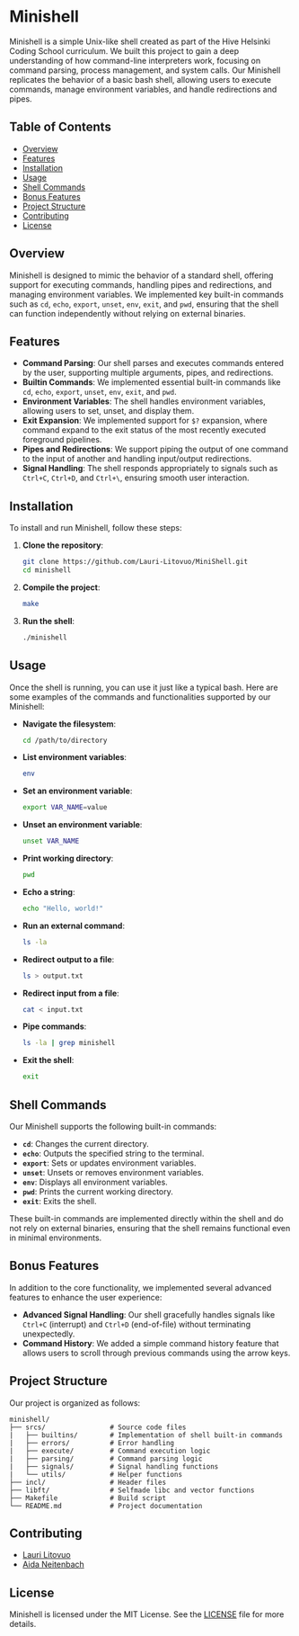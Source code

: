 # Minishell

Minishell is a simple Unix-like shell created as part of the Hive Helsinki Coding School curriculum. We built this project to gain a deep understanding of how command-line interpreters work, focusing on command parsing, process management, and system calls. Our Minishell replicates the behavior of a basic bash shell, allowing users to execute commands, manage environment variables, and handle redirections and pipes.

## Table of Contents
- [Overview](#overview)
- [Features](#features)
- [Installation](#installation)
- [Usage](#usage)
- [Shell Commands](#shell-commands)
- [Bonus Features](#bonus-features)
- [Project Structure](#project-structure)
- [Contributing](#contributing)
- [License](#license)

## Overview

Minishell is designed to mimic the behavior of a standard shell, offering support for executing commands, handling pipes and redirections, and managing environment variables. We implemented key built-in commands such as `cd`, `echo`, `export`, `unset`, `env`, `exit`, and `pwd`, ensuring that the shell can function independently without relying on external binaries.

## Features

- **Command Parsing**: Our shell parses and executes commands entered by the user, supporting multiple arguments, pipes, and redirections.
- **Builtin Commands**: We implemented essential built-in commands like `cd`, `echo`, `export`, `unset`, `env`, `exit`, and `pwd`.
- **Environment Variables**: The shell handles environment variables, allowing users to set, unset, and display them.
- **Exit Expansion**: We implemented support for `$?` expansion, where command expand to the exit status of the most recently executed foreground pipelines.
- **Pipes and Redirections**: We support piping the output of one command to the input of another and handling input/output redirections.
- **Signal Handling**: The shell responds appropriately to signals such as `Ctrl+C`, `Ctrl+D`, and `Ctrl+\`, ensuring smooth user interaction.

## Installation

To install and run Minishell, follow these steps:

1. **Clone the repository**:
   ```bash
   git clone https://github.com/Lauri-Litovuo/MiniShell.git
   cd minishell
2. **Compile the project**:
   ```bash
   make
3. **Run the shell**:
   ```bash
   ./minishell

## Usage

Once the shell is running, you can use it just like a typical bash. Here are some examples of the commands and functionalities supported by our Minishell:

- **Navigate the filesystem**:
  ```bash
  cd /path/to/directory
  ```

- **List environment variables**:
  ```bash
  env
  ```

- **Set an environment variable**:
  ```bash
  export VAR_NAME=value
  ```

- **Unset an environment variable**:
  ```bash
  unset VAR_NAME
  ```

- **Print working directory**:
  ```bash
  pwd
  ```

- **Echo a string**:
  ```bash
  echo "Hello, world!"
  ```

- **Run an external command**:
  ```bash
  ls -la
  ```

- **Redirect output to a file**:
  ```bash
  ls > output.txt
  ```

- **Redirect input from a file**:
  ```bash
  cat < input.txt
  ```

- **Pipe commands**:
  ```bash
  ls -la | grep minishell
  ```

- **Exit the shell**:
  ```bash
  exit
  ```

## Shell Commands

Our Minishell supports the following built-in commands:

- **`cd`**: Changes the current directory.
- **`echo`**: Outputs the specified string to the terminal.
- **`export`**: Sets or updates environment variables.
- **`unset`**: Unsets or removes environment variables.
- **`env`**: Displays all environment variables.
- **`pwd`**: Prints the current working directory.
- **`exit`**: Exits the shell.

These built-in commands are implemented directly within the shell and do not rely on external binaries, ensuring that the shell remains functional even in minimal environments.

## Bonus Features

In addition to the core functionality, we implemented several advanced features to enhance the user experience:

- **Advanced Signal Handling**: Our shell gracefully handles signals like `Ctrl+C` (interrupt) and `Ctrl+D` (end-of-file) without terminating unexpectedly.
- **Command History**: We added a simple command history feature that allows users to scroll through previous commands using the arrow keys.

## Project Structure

Our project is organized as follows:

```
minishell/
├── srcs/                # Source code files
|	├── builtins/        # Implementation of shell built-in commands
|	├── errors/          # Error handling
|	├── execute/         # Command execution logic
|	├── parsing/         # Command parsing logic
|	├── signals/         # Signal handling functions
|	└── utils/           # Helper functions
├── incl/                # Header files
├── libft/               # Selfmade libc and vector functions
├── Makefile             # Build script
└── README.md            # Project documentation
```

## Contributing

- [Lauri Litovuo](https://github.com/Lauri-Litovuo)
- [Aida Neitenbach](https://github.com/aneitenb)

## License

Minishell is licensed under the MIT License. See the [LICENSE](LICENSE) file for more details.
```

